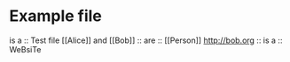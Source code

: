 # Example file

is a :: Test file
[[Alice]] and [[Bob]] :: are :: [[Person]]
http://bob.org :: is a :: WeBsiTe
